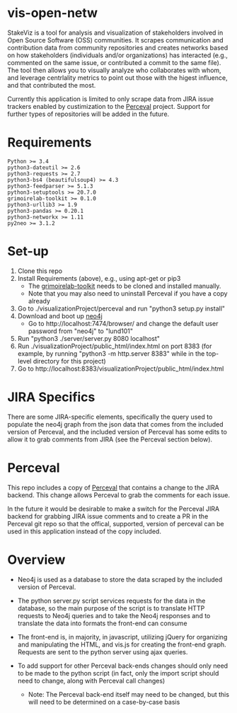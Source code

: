 # vis-open-netw
StakeViz is a tool for analysis and visualization of stakeholders involved in Open Source Software (OSS) communities. It scrapes communication and contribution data from community repositories and creates networks based on how stakeholders (individuals and/or organizations) has interacted (e.g., commented on the same issue, or contributed a commit to the same file). The tool then allows you to visually analyze who collaborates with whom, and leverage centrlality metrics to point out those with the higest influence, and that contributed the most. 

Currently this application is limited to only scrape data from JIRA issue trackers enabled by custimization to the [Perceval](https://github.com/grimoirelab/perceval) project. Support for further types of repositories will be added in the future.

# Requirements
    Python >= 3.4
    python3-dateutil >= 2.6
    python3-requests >= 2.7
    python3-bs4 (beautifulsoup4) >= 4.3
    python3-feedparser >= 5.1.3
    python3-setuptools >= 20.7.0
    grimoirelab-toolkit >= 0.1.0
    python3-urllib3 >= 1.9
    python3-pandas >= 0.20.1
    python3-networkx >= 1.11
    py2neo >= 3.1.2

# Set-up

1. Clone this repo
2. Install Requirements (above), e.g., using apt-get or pip3
    - The [grimoirelab-toolkit](https://github.com/grimoirelab/grimoirelab-toolkit) needs to be cloned and installed manually.
    - Note that you may also need to uninstall Perceval if you have a copy already
3. Go to ./visualizationProject/perceval and run "python3 setup.py install"
4. Download and boot up [neo4j](https://neo4j.com/download/community-edition/)
    - Go to http://localhost:7474/browser/ and change the default user password from "neo4j" to "lund101"
5. Run "python3 ./server/server.py 8080 localhost"
6. Run ./visualizationProject/public_html/index.html on port 8383 (for example, by running "python3 -m http.server 8383" while in the top-level directory for this project)
7. Go to http://localhost:8383/visualizationProject/public_html/index.html

# JIRA Specifics

There are some JIRA-specific elements, specifically the query used to populate the neo4j graph from the json data that comes from the included version of Perceval, and the included version of Perceval has some edits to allow it to grab comments from JIRA (see the Perceval section below).

# Perceval

This repo includes a copy of [Perceval](https://github.com/grimoirelab/perceval) that contains a change to the JIRA backend. This change allows Perceval to grab the comments for each issue.

In the future it would be desirable to make a switch for the Perceval JIRA backend for grabbing JIRA issue comments and to create a PR in the Perceval git repo so that the offical, supported, version of perceval can be used in this application instead of the copy included.

# Overview

- Neo4j is used as a database to store the data scraped by the included version of Perceval.
- The python server.py script services requests for the data in the database, so the main purpose of the script is to translate HTTP requests to Neo4j queries and to take the Neo4j responses and to translate the data into formats the front-end can consume
- The front-end is, in majority, in javascript, utilizing jQuery for organizing and manipulating the HTML, and vis.js for creating the front-end graph. Requests are sent to the python server using ajax queries.

- To add support for other Perceval back-ends changes should only need to be made to the python script (in fact, only the import script should need to change, along with Perceval call changes)
    - Note: The Perceval back-end itself may need to be changed, but this will need to be determined on a case-by-case basis
